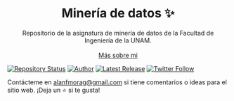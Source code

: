 <!-- PROJECT LOGO -->
<br />
<p align="center">
  <h1 align="center">Minería de datos ✨</h1>

  <p align="center">
    Repositorio de la asignatura de minería de datos de la Facultad de Ingeniería de la UNAM.
    <br />
    <br />
    <a href="https://www.alanfmorag.tech/">Más sobre mi</a>
  </p>
</p>

[![Repository Status](https://img.shields.io/badge/Repository%20Status-Maintained-dark%20green.svg?style=for-the-badge)](https://github.com/alanmgg/Data-Mining)
[![Author](https://img.shields.io/badge/Author-Alan%20Francisco%20Mora%20G-blue.svg?style=for-the-badge)](https://github.com/alanmgg)
[![Latest Release](https://img.shields.io/badge/Latest%20Release-19%20May%202023-yellow.svg?style=for-the-badge)](https://github.com/alanmgg/Data-Mining/commits/main)
[![Twitter Follow](https://img.shields.io/twitter/follow/alanmgggg?color=ffcc66&logo=twitter&logoColor=ffffff&style=for-the-badge)](https://twitter.com/alanmgggg)

Contácteme en alanfmorag@gmail.com si tiene comentarios o ideas para el sitio web. ¡Deja un ⭐ si te gusta!
